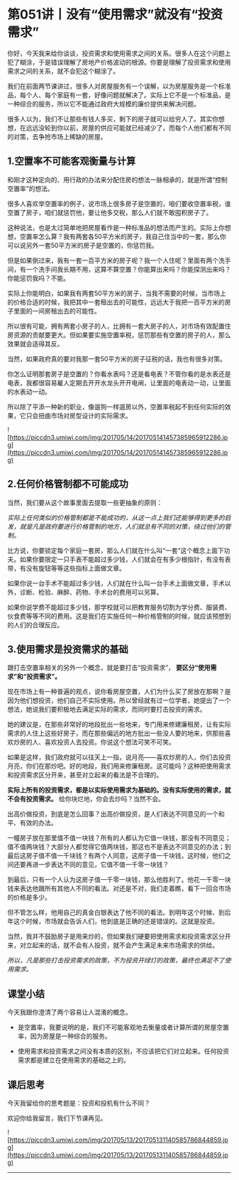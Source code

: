 # 第051讲丨没有“使用需求”就没有“投资需求”

你好，今天我来给你谈谈，投资需求和使用需求之间的关系。很多人在这个问题上犯了糊涂，于是错误理解了房地产价格波动的根源。你要是理解了投资需求和使用需求之间的关系，就不会犯这个糊涂了。

我们在前面两节课讲过，很多人对房屋服务有一个误解，以为房屋服务是一个标准品，每个人、每个家庭有一套，好像问题就解决了。实际上它不是一个标准品，是一种综合的服务，所以它不能通过政府大规模的廉价提供来解决问题。

很多人以为，我们不让那些有钱人多买，剩下的房子就可以给穷人了。其实你想想，在远远没轮到你以前，房屋的供应可能就已经减少了，而每个人他们都有不同的对策，去争抢市场上稀缺的房屋。

## 1.空置率不可能客观衡量与计算

和刚才这种定向的、用行政的办法来分配住房的想法一脉相承的，就是所谓“控制空置率”的想法。

很多人喜欢举空置率的例子，说市场上很多房子是空置的，咱们要收空置率税，谁空置了房子，咱们就惩罚他，要让他多交税，那么人们就不敢囤积房子了。

这种说法，也是太过简单地把房屋看作是一种标准品的想法而产生的。实际上你想想，空置率怎么算？我有两套各50平方米的房子，我自己住当中的一套，那么你可以说另外一套50平方米的房子是空置的，你惩罚我。

但是如果倒过来，我有一套一百平方米的房子呢？我一个人住呢？里面有两个洗手间，有一个洗手间我长期不用，这算不算空置？你能算出来吗？你能探测出来吗？你能惩罚我吗？不能。

实际上你能明白，如果我有两套50平方米的房子，当我不需要的时候，当市场上的价格合适的时候，我把其中一套租出去的可能性，远远大于我把一百平方米的房子里面的一间房租出去的可能性。

所以很有可能，拥有两套小房子的人，比拥有一套大房子的人，对市场有效配置住房资源的贡献要更大。但如果要实施空置率税，惩罚那些有空置的房子的人，那么效果就会适得其反。

当然，如果政府真的要对我那一套50平方米的房子征税的话，我也有很多对策。

你怎么证明那套房子是空置的？你看水表吗？还是看电表？不管你看的是水表还是电表，我都很容易雇人定期去开开水龙头开开电闸，让里面的电表动一动，让里面的水表动一动。

所以除了平添一种新的职业，像遛狗一样遛房以外，空置率税起不到任何实际的效果，它只会扭曲市场对房型设计的实际需求。

![https://piccdn3.umiwi.com/img/201705/14/201705141457385965912286.jpg](https://piccdn3.umiwi.com/img/201705/14/201705141457385965912286.jpg)

## 2.任何价格管制都不可能成功

当然，我们要从这个故事里面去提取一些更抽象的原则：

 *实际上任何类似的价格管制都是不能成功的，从这一点上我们还能够得到更多的启发，就是凡是政府要进行价格管制的地方，人们就总有不同的对策，绕过他们的管制。*

比方说，你要锁定每个家庭一套房，那么人们就在什么叫“一套”这个概念上面下功夫。如果你要限定一只手表不能超过多少钱，人们就会在有多少根指针，有没有表带，有没有旋钮等等这些指标上面做文章。

如果你说一台手术不能超过多少钱，人们就在什么叫一台手术上面做文章，手术以外，诊断、检验、麻醉、药物、手术台的费用可以另算。

如果你说学费不能超过多少钱，那学校就可以把教育服务切割为学分费、服装费、伙食费等等不同的费用。这是我们在实施任何一种价格管制的时候，就应该预想到的人们的合理反应。

## 3.使用需求是投资需求的基础

跟打击空置率相关的另外一个概念，就是要打击“投资需求”， **要区分“使用需求”和“投资需求”。**

现在市场上有一种普遍的观点，说你看房屋空置，人们为什么买了房放在那啊？是因为他们想投资，他们自己不实际使用。所以曾经就有过一位学者，她提出了一个想法，她说我们要积极地去满足实际的需求，而同时要打击投资的需求。

她的建议是，在那些非常好的地段批出一些地来，专门用来修建廉租房，让有实际需求的人住上这些好房子，而在那些偏远的地方批出一些没人要的地来，供那些喜欢炒房的人、喜欢投资人去投资。你说这个想法可笑不可笑。

如果是这样，我们政府就可以往天上一指，说月亮——喜欢炒房的人，你们去投资月亮，你们在那炒吧。好的地段，我们用来修廉租房。这可能吗？这种把使用需求和投资需求区分开来，甚至对立起来的看法是不合理的。

 **实际上所有的投资需求，都是以实际使用需求为基础的。没有实际使用的需求，就不会有投资需求。** 给你块烂地，你会去炒吗？当然不会。

出高价做投资，到底是怎么回事？出高价做投资，是人们表达不同意见的一个和平、有效的办法。

一幢房子放在那里值不值一块钱？所有的人都认为它值一块钱，那没有不同意见；值不值两块钱？大部分人都觉得它值两块钱，那这也不是表达不同意见的办法；到最后这房子值不值一千块钱？有两个人同意，这房子值一千块钱，这时候，他们之间还要再进一步表达不同的意见，它值不值一千零一块钱？

到最后，只有一个人认为这房子值一千零一块钱，那么他胜利了。他花一千零一块钱来表达他跟所有其他人不同的看法。对还是不对，我们走着瞧，看下一回合市场的价格是多少。

但不管怎么样，他用自己的真金白银表达了他不同的看法。到明年这个时候、到后年这个时候，市场就会告诉人们，他到底是正确的还是错误的。这就是投资。

当然，我并不鼓励房子是用来炒的，但如果我们硬要把使用需求和投资需求区分开来，对立起来的话，就不会有人投资，就不会产生满足未来市场需求的供给。

 *所以，凡是那些打击投资需求的政策，不为投资开绿灯的政策，最终也满足不了使用需求。*

## 课堂小结

今天我跟你澄清了两个容易让人混淆的概念。

* 是空置率，我要说明的是，我们不可能客观地去衡量或者计算所谓的房屋空置率，因为房屋是一种综合的服务。

* 使用需求和投资需求之间没有本质的区别，不应该把它们对立起来。任何投资需求都是建立在使用需求的基础之上的。

## 课后思考

今天我留给你的思考题是：投资和投机有什么不同？

欢迎你给我留言，我们下节课再见。

![https://piccdn3.umiwi.com/img/201705/13/201705131140585786844859.jpg](https://piccdn3.umiwi.com/img/201705/13/201705131140585786844859.jpg)

---
